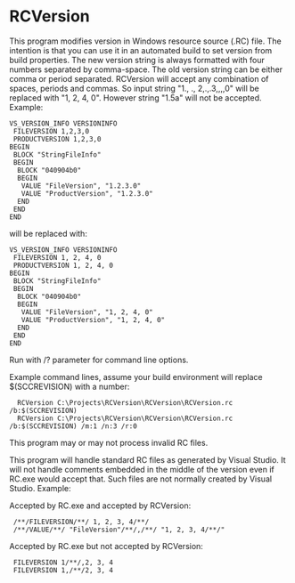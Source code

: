 # RCVersion
This program modifies version in Windows resource source (.RC) file. The intention is that you
can use it in an automated build to set version from build properties. The new version string
is always formatted with four numbers separated by comma-space. The old version string can be
either comma or period separated. RCVersion will accept any combination of spaces, periods and
commas. So input string "1., ., 2,.,.3,,,,0" will be replaced with "1, 2, 4, 0". However string
"1.5a" will not be accepted. Example:
```
VS_VERSION_INFO VERSIONINFO
 FILEVERSION 1,2,3,0
 PRODUCTVERSION 1,2,3,0
BEGIN
 BLOCK "StringFileInfo"
 BEGIN
  BLOCK "040904b0"
  BEGIN
   VALUE "FileVersion", "1.2.3.0"
   VALUE "ProductVersion", "1.2.3.0"
  END
 END
END
```
will be replaced with:
```
VS_VERSION_INFO VERSIONINFO
 FILEVERSION 1, 2, 4, 0
 PRODUCTVERSION 1, 2, 4, 0
BEGIN
 BLOCK "StringFileInfo"
 BEGIN
  BLOCK "040904b0"
  BEGIN
   VALUE "FileVersion", "1, 2, 4, 0"
   VALUE "ProductVersion", "1, 2, 4, 0"
  END
 END
END
```

Run with /? parameter for command line options.

Example command lines, assume your build environment will replace $(SCCREVISION) with a number:
```
  RCVersion C:\Projects\RCVersion\RCVersion\RCVersion.rc /b:$(SCCREVISION)
  RCVersion C:\Projects\RCVersion\RCVersion\RCVersion.rc /b:$(SCCREVISION) /m:1 /n:3 /r:0
```

This program may or may not process invalid RC files.

This program will handle standard RC files as generated by Visual Studio. It will not handle
comments embedded in the middle of the version even if RC.exe would accept that. Such files
are not normally created by Visual Studio. Example:

Accepted by RC.exe and accepted by RCVersion:
```
 /**/FILEVERSION/**/ 1, 2, 3, 4/**/
 /**/VALUE/**/ "FileVersion"/**/,/**/ "1, 2, 3, 4/**/"
```

Accepted by RC.exe but not accepted by RCVersion:
```
 FILEVERSION 1/**/,2, 3, 4
 FILEVERSION 1,/**/2, 3, 4
```

<eof>
